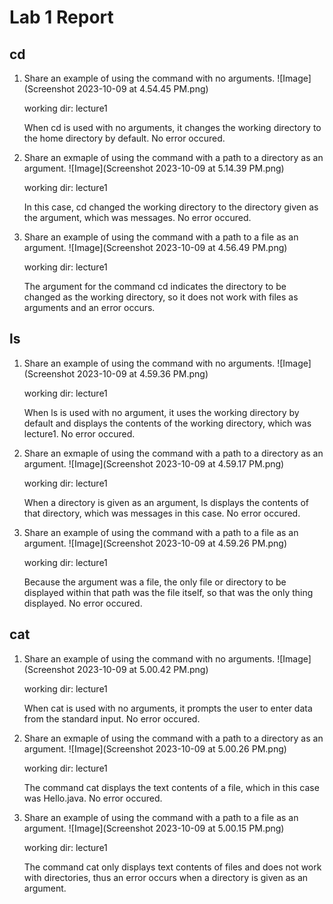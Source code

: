 # Lab 1 Report
## cd
1. Share an example of using the command with no arguments.
   ![Image](Screenshot 2023-10-09 at 4.54.45 PM.png)

   working dir: lecture1

   When cd is used with no arguments, it changes the working directory to the home directory by default. No error occured.
   
3. Share an exmaple of using the command with a path to a directory as an argument.
   ![Image](Screenshot 2023-10-09 at 5.14.39 PM.png)

   working dir: lecture1

   In this case, cd changed the working directory to the directory given as the argument, which was messages. No error occured.
   
5. Share an example of using the command with a path to a file as an argument.
   ![Image](Screenshot 2023-10-09 at 4.56.49 PM.png)

   working dir: lecture1

   The argument for the command cd indicates the directory to be changed as the working directory, so it does not work with files as arguments and an error occurs.

## ls
1. Share an example of using the command with no arguments.
   ![Image](Screenshot 2023-10-09 at 4.59.36 PM.png)

   working dir: lecture1

   When ls is used with no argument, it uses the working directory by default and displays the contents of the working directory, which was lecture1. No error occured.
   
2. Share an exmaple of using the command with a path to a directory as an argument.
   ![Image](Screenshot 2023-10-09 at 4.59.17 PM.png)

   working dir: lecture1

   When a directory is given as an argument, ls displays the contents of that directory, which was messages in this case. No error occured.
   
3. Share an example of using the command with a path to a file as an argument.
   ![Image](Screenshot 2023-10-09 at 4.59.26 PM.png)

   working dir: lecture1

   Because the argument was a file, the only file or directory to be displayed within that path was the file itself, so that was the only thing displayed. No error occured.

## cat
1. Share an example of using the command with no arguments.
   ![Image](Screenshot 2023-10-09 at 5.00.42 PM.png)

   working dir: lecture1

   When cat is used with no arguments, it prompts the user to enter data from the standard input. No error occured.
   
3. Share an exmaple of using the command with a path to a directory as an argument.
   ![Image](Screenshot 2023-10-09 at 5.00.26 PM.png)

   working dir: lecture1

   The command cat displays the text contents of a file, which in this case was Hello.java. No error occured.
   
5. Share an example of using the command with a path to a file as an argument.
   ![Image](Screenshot 2023-10-09 at 5.00.15 PM.png)

   working dir: lecture1

   The command cat only displays text contents of files and does not work with directories, thus an error occurs when a directory is given as an argument.

   
